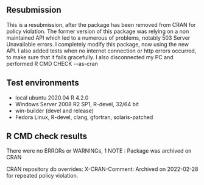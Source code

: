 ## Resubmission
This is a resubmission, after the package has been removed from CRAN for policy violation.
The former version of this package was relying on a non maintained API which led to 
a numerous of problems, notably 503 Server Unavailable errors.
I completely modify this package, now using the new API. I also added tests when no 
internet connection or http errors occurred, to make sure that it fails gracefully.
I also disconnected my PC and performed R CMD CHECK --as-cran

## Test environments
* local ubuntu 2020.04 R 4.2.0
* Windows Server 2008 R2 SP1, R-devel, 32/64 bit
* win-builder (devel and release)
* Fedora Linux, R-devel, clang, gfortran, solaris-patched

## R CMD check results
There were no ERRORs or WARNINGs, 1 NOTE :
  Package was archived on CRAN
  
  CRAN repository db overrides:
    X-CRAN-Comment: Archived on 2022-02-28 for repeated policy violation.
  

